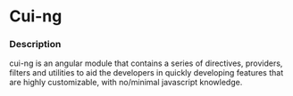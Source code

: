 # Cui-ng

### Description
cui-ng is an angular module that contains a series of directives, providers, filters and utilities to aid the developers in quickly developing features that are highly customizable, with no/minimal javascript knowledge.